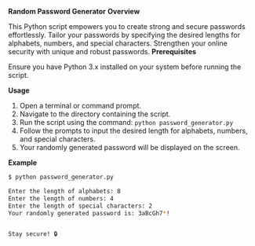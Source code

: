 **Random Password Generator**
**Overview**

This Python script empowers you to create strong and secure passwords effortlessly. Tailor your passwords by specifying the desired lengths for alphabets, numbers, and special characters. Strengthen your online security with unique and robust passwords.
**Prerequisites**

Ensure you have Python 3.x installed on your system before running the script.

**Usage**
1. Open a terminal or command prompt.
2. Navigate to the directory containing the script.
3. Run the script using the command: `python password_generator.py`
4. Follow the prompts to input the desired length for alphabets, numbers, and special characters.
5. Your randomly generated password will be displayed on the screen.
   
**Example**
```bash
$ python password_generator.py

Enter the length of alphabets: 8
Enter the length of numbers: 4
Enter the length of special characters: 2
Your randomly generated password is: 3aBcGh7*!


Stay secure! 🔒
